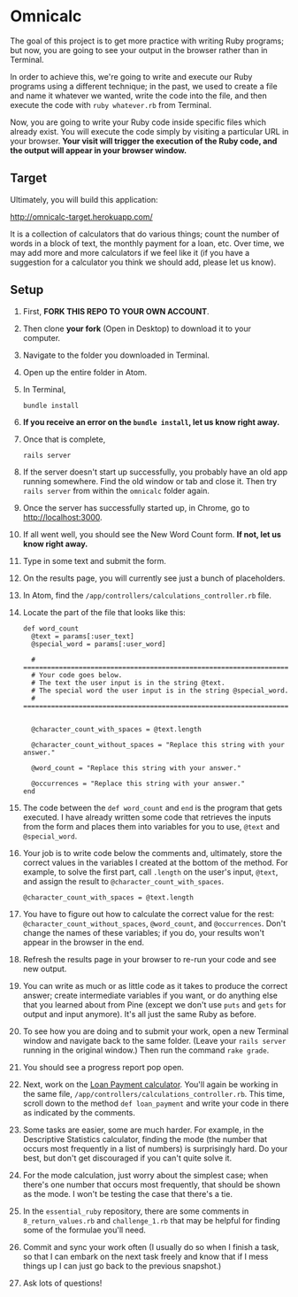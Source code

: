 # Omnicalc

The goal of this project is to get more practice with writing Ruby programs; but now, you are going to see your output in the browser rather than in Terminal.

In order to achieve this, we're going to write and execute our Ruby programs using a different technique; in the past, we used to create a file and name it whatever we wanted, write the code into the file, and then execute the code with `ruby whatever.rb` from Terminal.

Now, you are going to write your Ruby code inside specific files which already exist. You will execute the code simply by visiting a particular URL in your browser. **Your visit will trigger the execution of the Ruby code, and the output will appear in your browser window.**

## Target

Ultimately, you will build this application:

http://omnicalc-target.herokuapp.com/

It is a collection of calculators that do various things; count the number of words in a block of text, the monthly payment for a loan, etc. Over time, we may add more and more calculators if we feel like it (if you have a suggestion for a calculator you think we should add, please let us know).

## Setup

 1. First, **FORK THIS REPO TO YOUR OWN ACCOUNT**.
 1. Then clone **your fork** (Open in Desktop) to download it to your computer.
 1. Navigate to the folder you downloaded in Terminal.
 1. Open up the entire folder in Atom.
 1. In Terminal,

        bundle install

 1. **If you receive an error on the `bundle install`, let us know right away.**
 1. Once that is complete,

        rails server

 1. If the server doesn't start up successfully, you probably have an old app running somewhere. Find the old window or tab and close it. Then try `rails server` from within the `omnicalc` folder again.
 1. Once the server has successfully started up, in Chrome, go to [http://localhost:3000](http://localhost:3000).
 1. If all went well, you should see the New Word Count form. **If not, let us know right away.**
 1. Type in some text and submit the form.
 1. On the results page, you will currently see just a bunch of placeholders.
 1. In Atom, find the `/app/controllers/calculations_controller.rb` file.
 1. Locate the part of the file that looks like this:

        def word_count
          @text = params[:user_text]
          @special_word = params[:user_word]

          # ================================================================================
          # Your code goes below.
          # The text the user input is in the string @text.
          # The special word the user input is in the string @special_word.
          # ================================================================================


          @character_count_with_spaces = @text.length

          @character_count_without_spaces = "Replace this string with your answer."

          @word_count = "Replace this string with your answer."

          @occurrences = "Replace this string with your answer."
        end

 1. The code between the `def word_count` and `end` is the program that gets executed. I have already written some code that retrieves the inputs from the form and places them into variables for you to use, `@text` and `@special_word`.
 1. Your job is to write code below the comments and, ultimately, store the correct values in the variables I created at the bottom of the method. For example, to solve the first part, call `.length` on the user's input, `@text`, and assign the result to `@character_count_with_spaces`.

        @character_count_with_spaces = @text.length

 1. You have to figure out how to calculate the correct value for the rest: `@character_count_without_spaces`, `@word_count`, and `@occurrences`. Don't change the names of these variables; if you do, your results won't appear in the browser in the end.
 1. Refresh the results page in your browser to re-run your code and see new output.
 1. You can write as much or as little code as it takes to produce the correct answer; create intermediate variables if you want, or do anything else that you learned about from Pine (except we don't use `puts` and `gets` for output and input anymore). It's all just the same Ruby as before.
 1. To see how you are doing and to submit your work, open a new Terminal window and navigate back to the same folder. (Leave your `rails server` running in the original window.) Then run the command `rake grade`.
 1. You should see a progress report pop open.
 1. Next, work on the [Loan Payment calculator](http://localhost:3000/loan_payment/new). You'll again be working in the same file, `/app/controllers/calculations_controller.rb`. This time, scroll down to the method `def loan_payment` and write your code in there as indicated by the comments.
 1. Some tasks are easier, some are much harder. For example, in the Descriptive Statistics calculator, finding the mode (the number that occurs most frequently in a list of numbers) is surprisingly hard. Do your best, but don't get discouraged if you can't quite solve it.
 1. For the mode calculation, just worry about the simplest case; when there's one number that occurs most frequently, that should be shown as the mode. I won't be testing the case that there's a tie.
 1. In the `essential_ruby` repository, there are some comments in `8_return_values.rb` and `challenge_1.rb` that may be helpful for finding some of the formulae you'll need.
 1. Commit and sync your work often (I usually do so when I finish a task, so that I can embark on the next task freely and know that if I mess things up I can just go back to the previous snapshot.)
 1. Ask lots of questions!
